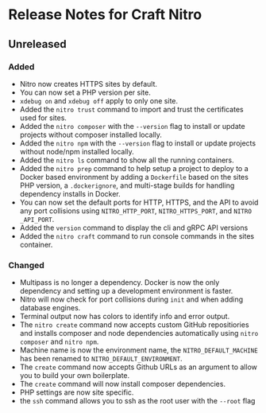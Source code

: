 # Release Notes for Craft Nitro

## Unreleased

### Added

- Nitro now creates HTTPS sites by default.
- You can now set a PHP version per site.
- `xdebug on` and `xdebug off` apply to only one site.
- Added the `nitro trust` command to import and trust the certificates used for sites.
- Added the `nitro composer` with the `--version` flag to install or update projects without composer installed locally.
- Added the `nitro npm` with the `--version` flag to install or update projects without node/npm installed locally.
- Added the `nitro ls` command to show all the running containers.
- Added the `nitro prep` command to help setup a project to deploy to a Docker based environment by adding a `Dockerfile` based on the sites PHP version, a `.dockerignore`, and multi-stage builds for handling dependency installs in Docker.
- You can now set the default ports for HTTP, HTTPS, and the API to avoid any port collisions using `NITRO_HTTP_PORT`, `NITRO_HTTPS_PORT`, and `NITRO
_API_PORT`.
- Added the `version` command to display the cli and gRPC API versions
- Added the `nitro craft` command to run console commands in the sites container.

### Changed

- Multipass is no longer a dependency. Docker is now the only dependency and setting up a development environment is faster.
- Nitro will now check for port collisions during `init` and when adding database engines.
- Terminal output now has colors to identify info and error output.
- The `nitro create` command now accepts custom GitHub repositiories and installs composer and node dependencies automatically using `nitro composer` and `nitro npm`.
- Machine name is now the environment name, the `NITRO_DEFAULT_MACHINE` has been renamed to `NITRO_DEFAULT_ENVIRONMENT`.
- The `create` command now accepts Github URLs as an argument to allow you to build your own boilerplate.
- The `create` command will now install composer dependencies.
- PHP settings are now site specific.
- the `ssh` command allows you to ssh as the root user with the `--root` flag
